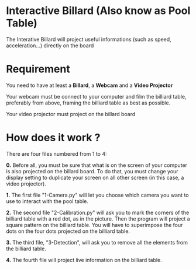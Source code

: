 # Interactive Billard (Also know as Pool Table)
 
The Interative Billard will project useful informations (such as speed, acceleration...) directly on the board

# Requirement

You need to have at least a **Billard**, a **Webcam** and a **Video Projector**

Your webcam must be connect to your computer and film the billiard table, preferably from above, framing the billiard table as best as possible.

Your video projector must project on the billard board 

# How does it work ?

There are four files numbered from 1 to 4:

**0.** Before all, you must be sure that what is on the screen of your computer is also projected on the billard board. To do that, you must change your display setting to duplicate your screen on all other screen (in this case, a video projector).

**1.** The first file "1-Camera.py" will let you choose which camera you want to use to interact with the pool table.

**2.** The second file "2-Calibration.py" will ask you to mark the corners of the billiard table with a red dot, as in the picture. Then the program will project a square pattern on the billiard table. You will have to superimpose the four dots on the four dots projected on the billiard table.

**3.** The third file, "3-Detection", will ask you to remove all the elements from the billiard table.

**4.** The fourth file will project live information on the billiard table.
